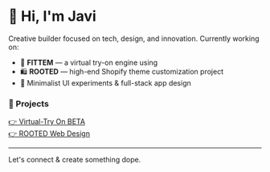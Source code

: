 # 👋 Hi, I'm Javi

Creative builder focused on tech, design, and innovation. Currently working on:

- 🔧 **FITTEM** — a virtual try-on engine using 
- 🛍 **ROOTED** — high-end Shopify theme customization project
- 📱 Minimalist UI experiments & full-stack app design

### 🚀 Projects
[👉 Virtual-Try On BETA ](https://github.com/ViviereMori/fittem-showcase)  
[👉 ROOTED Web Design ](https://github.com/ViviereMori/rooted)  

---

Let's connect & create something dope.
